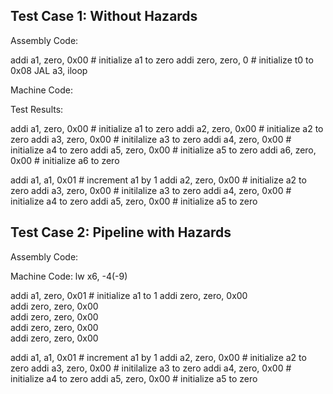 ## Test Case 1: Without Hazards

Assembly Code:

addi a1, zero, 0x00    # initialize a1 to zero
addi zero, zero, 0     # initialize t0 to 0x08
JAL a3, iloop
    

Machine Code:


Test Results:

addi a1, zero, 0x00     # initialize a1 to zero
addi a2, zero, 0x00     # initialize a2 to zero
addi a3, zero, 0x00     # initilalize a3 to zero
addi a4, zero, 0x00     # initialize a4 to zero
addi a5, zero, 0x00     # initialize a5 to zero
addi a6, zero, 0x00     # initialize a6 to zero

addi a1, a1, 0x01       # increment a1 by 1
addi a2, zero, 0x00     # initialize a2 to zero
addi a3, zero, 0x00     # initilalize a3 to zero
addi a4, zero, 0x00     # initialize a4 to zero
addi a5, zero, 0x00     # initialize a5 to zero


## Test Case 2: Pipeline with Hazards

Assembly Code:


Machine Code:
lw x6, -4(-9)

addi a1, zero, 0x01    # initialize a1 to 1
addi zero, zero, 0x00     
addi zero, zero, 0x00     
addi zero, zero, 0x00     
addi zero, zero, 0x00     
addi zero, zero, 0x00     

addi a1, a1, 0x01       # increment a1 by 1
addi a2, zero, 0x00     # initialize a2 to zero
addi a3, zero, 0x00     # initilalize a3 to zero
addi a4, zero, 0x00     # initialize a4 to zero
addi a5, zero, 0x00     # initialize a5 to zero